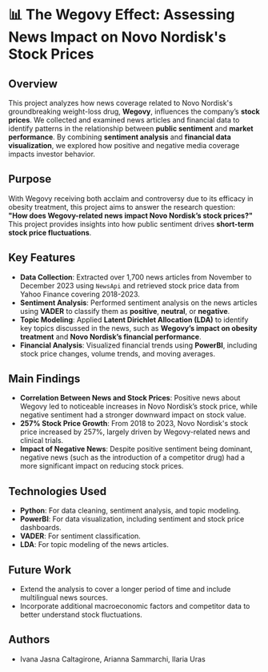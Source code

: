 # 📊 The Wegovy Effect: Assessing News Impact on Novo Nordisk's Stock Prices

## Overview
This project analyzes how news coverage related to Novo Nordisk's groundbreaking weight-loss drug, **Wegovy**, influences the company’s **stock prices**. We collected and examined news articles and financial data to identify patterns in the relationship between **public sentiment** and **market performance**. By combining **sentiment analysis** and **financial data visualization**, we explored how positive and negative media coverage impacts investor behavior.

## Purpose
With Wegovy receiving both acclaim and controversy due to its efficacy in obesity treatment, this project aims to answer the research question:  
**"How does Wegovy-related news impact Novo Nordisk’s stock prices?"**  
This project provides insights into how public sentiment drives **short-term stock price fluctuations**.

## Key Features
- **Data Collection**: Extracted over 1,700 news articles from November to December 2023 using `NewsApi` and retrieved stock price data from Yahoo Finance covering 2018-2023.
- **Sentiment Analysis**: Performed sentiment analysis on the news articles using **VADER** to classify them as **positive**, **neutral**, or **negative**.
- **Topic Modeling**: Applied **Latent Dirichlet Allocation (LDA)** to identify key topics discussed in the news, such as **Wegovy’s impact on obesity treatment** and **Novo Nordisk’s financial performance**.
- **Financial Analysis**: Visualized financial trends using **PowerBI**, including stock price changes, volume trends, and moving averages.

## Main Findings
- **Correlation Between News and Stock Prices**: Positive news about Wegovy led to noticeable increases in Novo Nordisk’s stock price, while negative sentiment had a stronger downward impact on stock value.
- **257% Stock Price Growth**: From 2018 to 2023, Novo Nordisk's stock price increased by 257%, largely driven by Wegovy-related news and clinical trials.
- **Impact of Negative News**: Despite positive sentiment being dominant, negative news (such as the introduction of a competitor drug) had a more significant impact on reducing stock prices.

## Technologies Used
- **Python**: For data cleaning, sentiment analysis, and topic modeling.
- **PowerBI**: For data visualization, including sentiment and stock price dashboards.
- **VADER**: For sentiment classification.
- **LDA**: For topic modeling of the news articles.


## Future Work
- Extend the analysis to cover a longer period of time and include multilingual news sources.
- Incorporate additional macroeconomic factors and competitor data to better understand stock fluctuations.


## Authors
- Ivana Jasna Caltagirone, Arianna Sammarchi, Ilaria Uras
